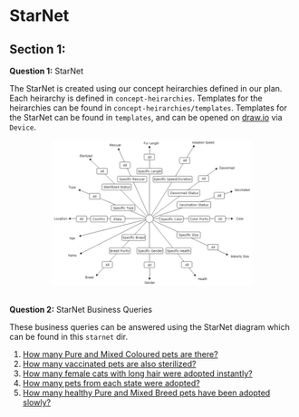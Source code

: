 # StarNet

## Section 1:

**Question 1:** StarNet

The StarNet is created using our concept heirarchies defined in our plan. Each heirarchy is defined in `concept-heirarchies`. Templates for the heirarchies can be found in `concept-heirarchies/templates`. Templates for the StarNet can be found in `templates`, and can be opened on [draw.io](https://www.draw.io) via `Device`.

<div align="center">
  <img src="starnet.png" alt="Divider" style="width: 70%"/>
</div>
<br>

**Question 2:** StarNet Business Queries

These business queries can be answered using the StarNet diagram which can be found in this `starnet` dir.

1. [How many Pure and Mixed Coloured pets are there?](./query_footprint/q1_query_footprint.png)
2. [How many vaccinated pets are also sterilized?](./query_footprint/q2_query_footprint.png)
3. [How many female cats with long hair were adopted instantly?](./query_footprint/q3_query_footprint.png)
4. [How many pets from each state were adopted?](./query_footprint/q4_query_footprint.png)
5. [How many healthy Pure and Mixed Breed pets have been adopted slowly?](./query_footprint/q5_query_footprint.png)
